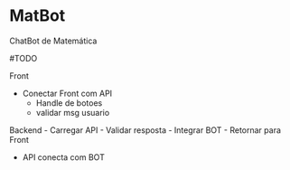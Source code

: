 # MatBot
ChatBot de Matemática


#TODO

Front
- Conectar Front com API
    - Handle de botoes
    - validar msg usuario

Backend
    - Carregar API
    - Validar resposta
    - Integrar BOT
    - Retornar para Front

- API conecta com BOT
